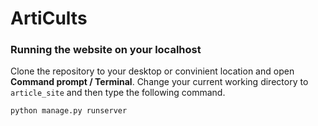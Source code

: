 # ArtiCults

### Running the website on your localhost

Clone the repository to your desktop or convinient location and open __Command prompt / Terminal__. Change your current working directory to `article_site` and then type the following command.

```python
python manage.py runserver
```
